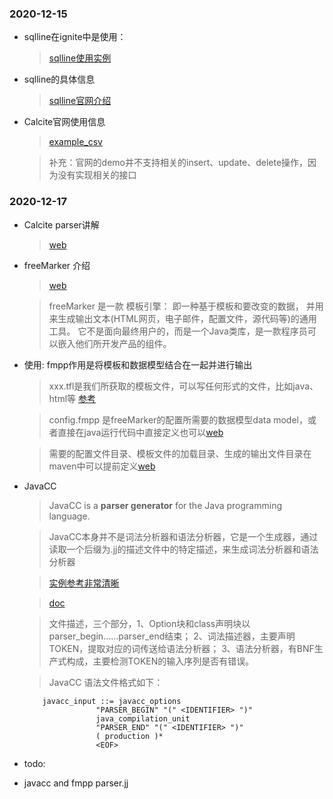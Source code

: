 ### 2020-12-15
-   sqlline在ignite中是使用：
    >[sqlline使用实例](https://apacheignite-sql.readme.io/docs/sqlline)

-   sqlline的具体信息
    >[sqlline官网介绍](http://sqlline.sourceforge.net/)

-   Calcite官网使用信息
    >[example_csv](../calcite/calcite_csv.md)
    
    >补充：官网的demo并不支持相关的insert、update、delete操作，因为没有实现相关的接口

### 2020-12-17
-   Calcite parser讲解
    >[web](https://github.com/quxiucheng/apache-calcite-tutorial/tree/master/calcite-tutorial-2-parser)

-   freeMarker 介绍
    >[web](http://fmpp.sourceforge.net/)
    
    
    >freeMarker 是一款 模板引擎： 即一种基于模板和要改变的数据， 并用来生成输出文本(HTML网页，电子邮件，配置文件，源代码等)的通用工具。 它不是面向最终用户的，而是一个Java类库，是一款程序员可以嵌入他们所开发产品的组件。

-  使用: fmpp作用是将模板和数据模型结合在一起并进行输出

    >xxx.tfl是我们所获取的模板文件，可以写任何形式的文件，比如java、html等
    [参考](http://freemarker.foofun.cn/pgui_quickstart_gettemplate.html)

    >config.fmpp 是freeMarker的配置所需要的数据模型data model，或者直接在java运行代码中直接定义也可以[web](https://github.com/quxiucheng/apache-calcite-tutorial/blob/6cd6c03cce7408ac2ba59ec75b58fb8133458c62/calcite-tutorial-2-parser/parser-1-fmpp-tutorial/src/main/codegen/templates/Main.ftl#L1-L4)

    >需要的配置文件目录、模板文件的加载目录、生成的输出文件目录在maven中可以提前定义[web](https://github.com/quxiucheng/apache-calcite-tutorial/blob/master/calcite-tutorial-2-parser/parser-1-fmpp-tutorial/README.md#1%E6%B7%BB%E5%8A%A0maven%E4%BE%9D%E8%B5%96)


-   JavaCC
    >JavaCC is a **parser generator** for the Java programming language.

    >JavaCC本身并不是词法分析器和语法分析器，它是一个生成器，通过读取一个后缀为.jj的描述文件中的特定描述，来生成词法分析器和语法分析器

    >[实例参考非常清晰](https://www.cnblogs.com/suhaha/p/11733487.html)
    
    >[doc](https://github.com/javacc/javacc/blob/master/docs/documentation/index.md)

    >文件描述，三个部分，1、Option块和class声明块以parser_begin......parser_end结束；
    2、词法描述器，主要声明TOKEN，提取对应的词传送给语法分析器；
    3、语法分析器，有BNF生产式构成，主要检测TOKEN的输入序列是否有错误。

    >JavaCC 语法文件格式如下：

    ```javaCC
        javacc_input ::= javacc_options
                    "PARSER_BEGIN" "(" <IDENTIFIER> ")"
                    java_compilation_unit
                    "PARSER_END" "(" <IDENTIFIER> ")"
                    ( production )*
                    <EOF>
    ```

    




-   todo:
-   javacc and fmpp parser.jj